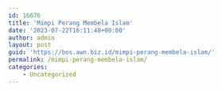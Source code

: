 ```yaml
---
id: 16676
title: 'Mimpi Perang Membela Islam'
date: '2023-07-22T16:11:48+00:00'
author: admin
layout: post
guid: 'https://bos.awn.biz.id/mimpi-perang-membela-islam/'
permalink: /mimpi-perang-membela-islam/
categories:
    - Uncategorized
---
```


